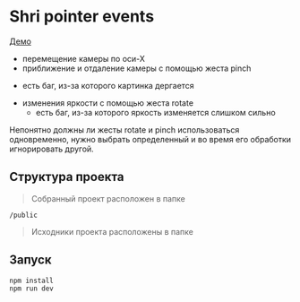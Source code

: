 # Shri pointer events

[Демо](https://devsnice.github.io/shri-pointer-events/)

+  перемещение камеры по оси-Х
+  приближение и отдаление камеры с помощью жеста pinch
  - есть баг, из-за которого картинка дергается 
+ изменения яркости с помощью жеста rotate
  - есть баг, из-за которого яркость изменяется слишком сильно
  
 Непонятно должны ли жесты rotate и pinch использоваться одновременно, нужно выбрать определенный и во время его обработки игнорировать другой.


## Структура проекта

> Собранный проект расположен в папке

```
/public
```

> Исходники проекта расположены в папке

## Запуск

```
npm install
npm run dev
```
